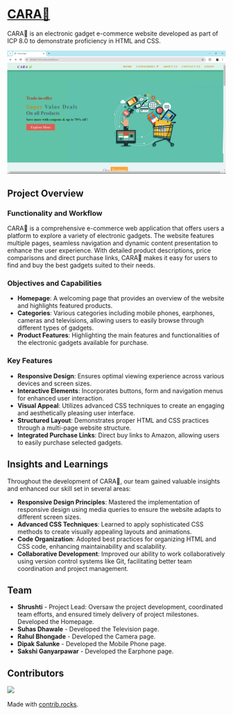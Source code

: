 # [CARA🌿](https://e-commerce-electronic-gadgets-website.netlify.app/)

CARA🌿 is an electronic gadget e-commerce website developed as part of ICP 8.0 to demonstrate proficiency in HTML and CSS.

![HomePage](/Images/HomePage.png)

## Project Overview

### Functionality and Workflow

CARA🌿 is a comprehensive e-commerce web application that offers users a platform to explore a variety of electronic gadgets. The website features multiple pages, seamless navigation and dynamic content presentation to enhance the user experience. With detailed product descriptions, price comparisons and direct purchase links, CARA🌿 makes it easy for users to find and buy the best gadgets suited to their needs.

### Objectives and Capabilities

- **Homepage**: A welcoming page that provides an overview of the website and highlights featured products.
- **Categories**: Various categories including mobile phones, earphones, cameras and televisions, allowing users to easily browse through different types of gadgets.
- **Product Features**: Highlighting the main features and functionalities of the electronic gadgets available for purchase.

### Key Features

- **Responsive Design**: Ensures optimal viewing experience across various devices and screen sizes.
- **Interactive Elements**: Incorporates buttons, form and navigation menus for enhanced user interaction.
- **Visual Appeal**: Utilizes advanced CSS techniques to create an engaging and aesthetically pleasing user interface.
- **Structured Layout**: Demonstrates proper HTML and CSS practices through a multi-page website structure.
- **Integrated Purchase Links**: Direct buy links to Amazon, allowing users to easily purchase selected gadgets.

## Insights and Learnings

Throughout the development of CARA🌿, our team gained valuable insights and enhanced our skill set in several areas:

- **Responsive Design Principles**: Mastered the implementation of responsive design using media queries to ensure the website adapts to different screen sizes.
- **Advanced CSS Techniques**: Learned to apply sophisticated CSS methods to create visually appealing layouts and animations.
- **Code Organization**: Adopted best practices for organizing HTML and CSS code, enhancing maintainability and scalability.
- **Collaborative Development**: Improved our ability to work collaboratively using version control systems like Git, facilitating better team coordination and project management.

## Team

- **Shrushti** - Project Lead: Oversaw the project development, coordinated team efforts, and ensured timely delivery of project milestones. Developed the Homepage.
- **Suhas Dhawale** - Developed the Television page.
- **Rahul Bhongade** - Developed the Camera page.
- **Dipak Salunke** - Developed the Mobile Phone page.
- **Sakshi Ganyarpawar** - Developed the Earphone page.

## Contributors

<a href="https://github.com/Shrushti110/icp-8.0-html-css-group-project-2/graphs/contributors">
  <img src="https://contrib.rocks/image?repo=Shrushti110/icp-8.0-html-css-group-project-2" />
</a>

Made with [contrib.rocks](https://contrib.rocks).
